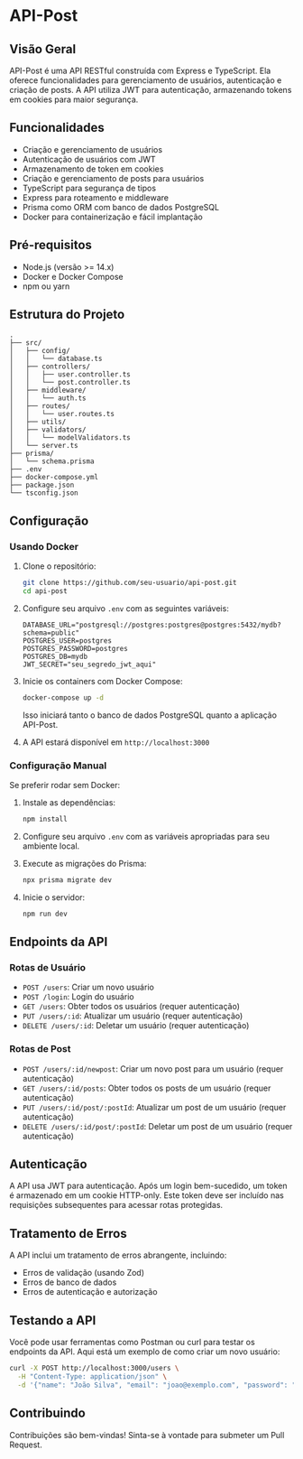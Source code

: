 # API-Post

## Visão Geral
API-Post é uma API RESTful construída com Express e TypeScript. Ela oferece funcionalidades para gerenciamento de usuários, autenticação e criação de posts. A API utiliza JWT para autenticação, armazenando tokens em cookies para maior segurança.

## Funcionalidades
- Criação e gerenciamento de usuários
- Autenticação de usuários com JWT
- Armazenamento de token em cookies
- Criação e gerenciamento de posts para usuários
- TypeScript para segurança de tipos
- Express para roteamento e middleware
- Prisma como ORM com banco de dados PostgreSQL
- Docker para containerização e fácil implantação

## Pré-requisitos
- Node.js (versão >= 14.x)
- Docker e Docker Compose
- npm ou yarn

## Estrutura do Projeto
```
.
├── src/
│   ├── config/
│   │   └── database.ts
│   ├── controllers/
│   │   ├── user.controller.ts
│   │   └── post.controller.ts
│   ├── middleware/
│   │   └── auth.ts
│   ├── routes/
│   │   └── user.routes.ts
│   ├── utils/
│   ├── validators/
│   │   └── modelValidators.ts
│   └── server.ts
├── prisma/
│   └── schema.prisma
├── .env
├── docker-compose.yml
├── package.json
└── tsconfig.json
```

## Configuração

### Usando Docker

1. Clone o repositório:
   ```bash
   git clone https://github.com/seu-usuario/api-post.git
   cd api-post
   ```

2. Configure seu arquivo `.env` com as seguintes variáveis:
   ```
   DATABASE_URL="postgresql://postgres:postgres@postgres:5432/mydb?schema=public"
   POSTGRES_USER=postgres
   POSTGRES_PASSWORD=postgres
   POSTGRES_DB=mydb
   JWT_SECRET="seu_segredo_jwt_aqui"
   ```

3. Inicie os containers com Docker Compose:
   ```bash
   docker-compose up -d
   ```

   Isso iniciará tanto o banco de dados PostgreSQL quanto a aplicação API-Post.

4. A API estará disponível em `http://localhost:3000`

### Configuração Manual

Se preferir rodar sem Docker:

1. Instale as dependências:
   ```bash
   npm install
   ```

2. Configure seu arquivo `.env` com as variáveis apropriadas para seu ambiente local.

3. Execute as migrações do Prisma:
   ```bash
   npx prisma migrate dev
   ```

4. Inicie o servidor:
   ```bash
   npm run dev
   ```

## Endpoints da API

### Rotas de Usuário
- `POST /users`: Criar um novo usuário
- `POST /login`: Login do usuário
- `GET /users`: Obter todos os usuários (requer autenticação)
- `PUT /users/:id`: Atualizar um usuário (requer autenticação)
- `DELETE /users/:id`: Deletar um usuário (requer autenticação)

### Rotas de Post
- `POST /users/:id/newpost`: Criar um novo post para um usuário (requer autenticação)
- `GET /users/:id/posts`: Obter todos os posts de um usuário (requer autenticação)
- `PUT /users/:id/post/:postId`: Atualizar um post de um usuário (requer autenticação)
- `DELETE /users/:id/post/:postId`: Deletar um post de um usuário (requer autenticação)

## Autenticação
A API usa JWT para autenticação. Após um login bem-sucedido, um token é armazenado em um cookie HTTP-only. Este token deve ser incluído nas requisições subsequentes para acessar rotas protegidas.

## Tratamento de Erros
A API inclui um tratamento de erros abrangente, incluindo:
- Erros de validação (usando Zod)
- Erros de banco de dados
- Erros de autenticação e autorização

## Testando a API
Você pode usar ferramentas como Postman ou curl para testar os endpoints da API. Aqui está um exemplo de como criar um novo usuário:

```bash
curl -X POST http://localhost:3000/users \
  -H "Content-Type: application/json" \
  -d '{"name": "João Silva", "email": "joao@exemplo.com", "password": "senhasegura", "age": 30}'
```

## Contribuindo
Contribuições são bem-vindas! Sinta-se à vontade para submeter um Pull Request.
